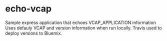 # echo-vcap
Sample express application that echoes VCAP_APPLICATION information
Uses defauly VCAP and version information when run locally.
Travis used to deploy versions to Bluemix.

